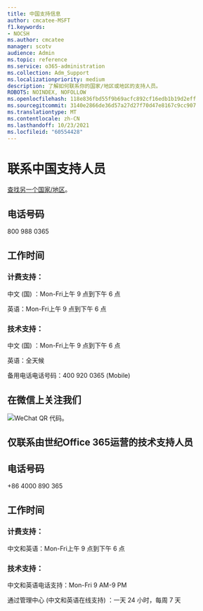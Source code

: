 ```yaml
---
title: 中国支持信息
author: cmcatee-MSFT
f1.keywords:
- NOCSH
ms.author: cmcatee
manager: scotv
audience: Admin
ms.topic: reference
ms.service: o365-administration
ms.collection: Adm_Support
ms.localizationpriority: medium
description: 了解如何联系你的国家/地区或地区的支持人员。
ROBOTS: NOINDEX, NOFOLLOW
ms.openlocfilehash: 118e836fbd55f9b69acfc892cf16edb1b19d2eff
ms.sourcegitcommit: 3140e2866de36d57a27d27f70d47e8167c9cc907
ms.translationtype: MT
ms.contentlocale: zh-CN
ms.lasthandoff: 10/23/2021
ms.locfileid: "60554428"
---
```

# <a name="contact-support-for-china"></a>联系中国支持人员

[查找另一个国家/地区](../../business-video/get-help-support.md)。

## <a name="phone-number"></a>电话号码
800 988 0365

## <a name="hours"></a>工作时间
### <a name="billing-support"></a>计费支持：

中文 (国) ：Mon-Fri上午 9 点到下午 6 点

英语：Mon-Fri上午 9 点到下午 6 点

### <a name="technical-support"></a>技术支持：

中文 (国) ：Mon-Fri上午 9 点到下午 6 点

英语：全天候

备用电话电话号码：400 920 0365 (Mobile) 

## <a name="follow-us-on-wechat"></a>在微信上关注我们
![WeChat QR 代码。](../../media/4d8fe09c-1a11-4cd8-be4c-75add8dccddd.jpg)

## <a name="contact-support-for-office-365-operated-by-21vianet-only"></a>仅联系由世纪Office 365运营的技术支持人员
## <a name="phone-number"></a>电话号码
+86 4000 890 365

## <a name="hours"></a>工作时间
### <a name="billing-support"></a>计费支持：

中文和英语：Mon-Fri上午 9 点到下午 6 点

### <a name="technical-support"></a>技术支持：

中文和英语电话支持：Mon-Fri 9 AM-9 PM

通过管理中心 (中文和英语在线支持) ：一天 24 小时，每周 7 天
